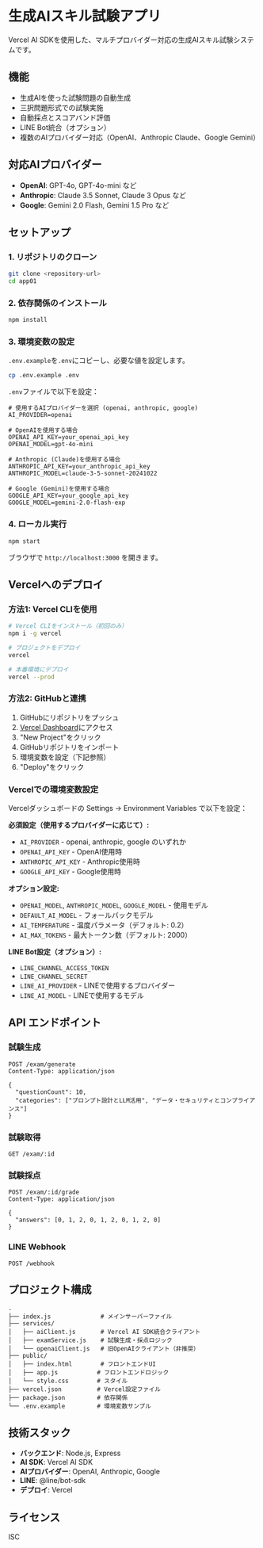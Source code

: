 # 生成AIスキル試験アプリ

Vercel AI SDKを使用した、マルチプロバイダー対応の生成AIスキル試験システムです。

## 機能

- 生成AIを使った試験問題の自動生成
- 三択問題形式での試験実施
- 自動採点とスコアバンド評価
- LINE Bot統合（オプション）
- 複数のAIプロバイダー対応（OpenAI、Anthropic Claude、Google Gemini）

## 対応AIプロバイダー

- **OpenAI**: GPT-4o, GPT-4o-mini など
- **Anthropic**: Claude 3.5 Sonnet, Claude 3 Opus など
- **Google**: Gemini 2.0 Flash, Gemini 1.5 Pro など

## セットアップ

### 1. リポジトリのクローン

```bash
git clone <repository-url>
cd app01
```

### 2. 依存関係のインストール

```bash
npm install
```

### 3. 環境変数の設定

`.env.example`を`.env`にコピーし、必要な値を設定します。

```bash
cp .env.example .env
```

`.env`ファイルで以下を設定：

```env
# 使用するAIプロバイダーを選択 (openai, anthropic, google)
AI_PROVIDER=openai

# OpenAIを使用する場合
OPENAI_API_KEY=your_openai_api_key
OPENAI_MODEL=gpt-4o-mini

# Anthropic (Claude)を使用する場合
ANTHROPIC_API_KEY=your_anthropic_api_key
ANTHROPIC_MODEL=claude-3-5-sonnet-20241022

# Google (Gemini)を使用する場合
GOOGLE_API_KEY=your_google_api_key
GOOGLE_MODEL=gemini-2.0-flash-exp
```

### 4. ローカル実行

```bash
npm start
```

ブラウザで `http://localhost:3000` を開きます。

## Vercelへのデプロイ

### 方法1: Vercel CLIを使用

```bash
# Vercel CLIをインストール（初回のみ）
npm i -g vercel

# プロジェクトをデプロイ
vercel

# 本番環境にデプロイ
vercel --prod
```

### 方法2: GitHubと連携

1. GitHubにリポジトリをプッシュ
2. [Vercel Dashboard](https://vercel.com/dashboard)にアクセス
3. "New Project"をクリック
4. GitHubリポジトリをインポート
5. 環境変数を設定（下記参照）
6. "Deploy"をクリック

### Vercelでの環境変数設定

Vercelダッシュボードの Settings → Environment Variables で以下を設定：

**必須設定（使用するプロバイダーに応じて）:**

- `AI_PROVIDER` - openai, anthropic, google のいずれか
- `OPENAI_API_KEY` - OpenAI使用時
- `ANTHROPIC_API_KEY` - Anthropic使用時
- `GOOGLE_API_KEY` - Google使用時

**オプション設定:**

- `OPENAI_MODEL`, `ANTHROPIC_MODEL`, `GOOGLE_MODEL` - 使用モデル
- `DEFAULT_AI_MODEL` - フォールバックモデル
- `AI_TEMPERATURE` - 温度パラメータ（デフォルト: 0.2）
- `AI_MAX_TOKENS` - 最大トークン数（デフォルト: 2000）

**LINE Bot設定（オプション）:**

- `LINE_CHANNEL_ACCESS_TOKEN`
- `LINE_CHANNEL_SECRET`
- `LINE_AI_PROVIDER` - LINEで使用するプロバイダー
- `LINE_AI_MODEL` - LINEで使用するモデル

## API エンドポイント

### 試験生成

```
POST /exam/generate
Content-Type: application/json

{
  "questionCount": 10,
  "categories": ["プロンプト設計とLLM活用", "データ・セキュリティとコンプライアンス"]
}
```

### 試験取得

```
GET /exam/:id
```

### 試験採点

```
POST /exam/:id/grade
Content-Type: application/json

{
  "answers": [0, 1, 2, 0, 1, 2, 0, 1, 2, 0]
}
```

### LINE Webhook

```
POST /webhook
```

## プロジェクト構成

```
.
├── index.js              # メインサーバーファイル
├── services/
│   ├── aiClient.js       # Vercel AI SDK統合クライアント
│   ├── examService.js    # 試験生成・採点ロジック
│   └── openaiClient.js   # 旧OpenAIクライアント（非推奨）
├── public/
│   ├── index.html        # フロントエンドUI
│   ├── app.js           # フロントエンドロジック
│   └── style.css        # スタイル
├── vercel.json          # Vercel設定ファイル
├── package.json         # 依存関係
└── .env.example         # 環境変数サンプル
```

## 技術スタック

- **バックエンド**: Node.js, Express
- **AI SDK**: Vercel AI SDK
- **AIプロバイダー**: OpenAI, Anthropic, Google
- **LINE**: @line/bot-sdk
- **デプロイ**: Vercel

## ライセンス

ISC
